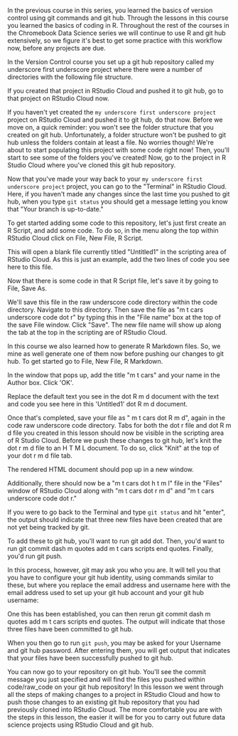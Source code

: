 In the previous course in this series, you learned the basics of version control using git commands and git hub. Through the lessons in this course you learned the basics of coding in R. Throughout the rest of the courses in the Chromebook Data Science series we will continue to use R and git hub extensively, so we figure it's best to get some practice with this workflow now, before any projects are due.

In the Version Control course you set up a git hub repository called my underscore first underscore project where there were a number of directories with the following file structure. 

If you created that project in RStudio Cloud and pushed it to git hub, go to that project on RStudio Cloud now. 

If you haven't yet created the `my underscore first underscore project` project on RStudio Cloud and pushed it to git hub, do that now. Before we move on, a quick reminder: you won't see the folder structure that you created on git hub. Unfortunately, a folder structure won't be pushed to git hub unless the folders contain at least a file. No worries though! We're about to start populating this project with some code right now! Then, you'll start to see some of the folders you've created! Now, go to the  project in R Studio Cloud where you've cloned this git hub repository.

Now that you've made your way back to your `my underscore first underscore project` project, you can go to the "Terminal" in RStudio Cloud. Here, if you haven't made any changes since the last time you pushed to git hub, when you type `git status` you should get a message letting you know that "Your branch is up-to-date."

To get started adding some code to this repository, let's just first create an R Script, and add some code. To do so, in the menu along the top within RStudio Cloud click on File, New File, R Script.

This will open a blank file currently titled "Untitled1" in the scripting area of RStudio Cloud. As this is just an example, add the two lines of code you see here to this file.

Now that there is some code in that R Script file, let's save it by going to File, Save As.

We'll save this file in the raw underscore code directory within the code directory.  Navigate to this directory. Then save the file as "m t cars underscore code dot r" by typing this in the "File name" box at the top of the save File window. Click "Save". The new file name will show up along the tab at the top in the scripting are of RStudio Cloud.

In this course we also learned how to generate R Markdown files. So, we mine as well generate one of them now before pushing our changes to git hub. To get started go to File, New File, R Markdown.

In the window that pops up, add the title "m t cars" and your name in the Author box. Click 'OK'.

Replace the default text you see in the dot R m d document with the text and code you see here in this 'Untitled1' dot R m d document.

Once that's completed, save your file as " m t cars dot R m d", again in the code raw underscore code directory. Tabs for both the dot r file and dot R m d file you created in this lesson should now be visible in the scripting area of R Studio Cloud. Before we push these changes to git hub, let's knit the dot r m d file to an H T M L document. To do so, click "Knit" at the top of your dot r m d file tab.

The rendered HTML document should pop up in a new window.

Additionally, there should now be a "m t cars dot h t m l" file in the "Files" window of RStudio Cloud along with "m t cars dot r m d" and "m t cars underscore code dot r."

If you were to go back to the Terminal and type `git status` and hit "enter", the output should indicate that three new files have been created that are not yet being tracked by git. 

To add these to git hub, you'll want to run git add dot. Then, you'd want to run git commit dash m quotes add m t cars scripts end quotes. Finally, you'd run git push.

In this process, however, git may ask you who you are. It will tell you that you have to configure your git hub identity, using commands similar to these, but where you replace the email address and username here with the email address used to set up your git hub account and your git hub username:

One this has been established, you can then rerun git commit dash m quotes add m t cars scripts end quotes. The output will indicate that those three files have been committed to git hub.

When you then go to run `git push`, you may be asked for your Username and git hub password. After entering them, you will get output that indicates that your files have been successfully pushed to git hub.

You can now go to your repository on git hub. You'll see the commit message you just specified and will find the files you pushed within code/raw_code on your git hub repository! In this lesson we went through all the steps of making changes to a project in RStudio Cloud and how to push those changes to an existing git hub repository that you had previously cloned into RStudio Cloud. The more comfortable you are with the steps in this lesson, the easier it will be for you to carry out future data science projects using RStudio Cloud and git hub.
